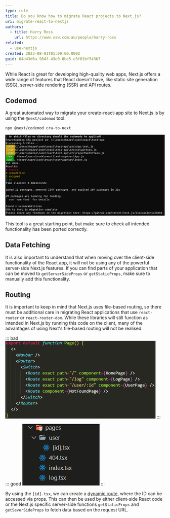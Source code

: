 ```yaml
---
type: rule
title: Do you know how to migrate React projects to Next.js?
uri: migrate-react-to-nextjs
authors:
  - title: Harry Ross
    url: https://www.ssw.com.au/people/harry-ross
related:
  - use-nextjs
created: 2023-08-01T01:09:00.000Z
guid: 64d43d6a-984f-43e0-8be5-e3f01bf543b7
---
```


While React is great for developing high-quality web apps, Next.js offers a wide range of features that React doesn't have, like static site generation (SSG), server-side rendering (SSR) and API routes.  

<!--endintro-->

## Codemod 

A great automated way to migrate your create-react-app site to Next.js is by using the `@next/codemod` tool.

```shell
npx @next/codemod cra-to-next
```

![Figure: example terminal output in converting CRA applications to Next.js](migration-terminal.png)

This tool is a great starting point, but make sure to check all intended functionality has been ported correctly. 

## Data Fetching

It is also important to understand that when moving over the client-side functionality of the React app, it will not be using any of the powerful server-side Next.js features. If you can find parts of your application that can be moved to `getServerSideProps` or `getStaticProps`, make sure to manually add this functionality.  

## Routing

It is important to keep in mind that Next.js uses file-based routing, so there must be additional care in migrating React applications that use `react-router` or `react-router-dom`. While these libraries will still function as intended in Next.js by running this code on the client, many of the advantages of using Next's file-based routing will not be realised. 

::: bad
![Figure: Bad example - keeping `react-router-dom` in the Next.js app](react-router-dom.png)
:::

::: good
![Figure: Good example - adapting your project to use Next.js file-based routing](next-routing.png)
:::

By using the `[id].tsx`, we can create a [dynamic route](https://nextjs.org/docs/pages/building-your-application/routing/dynamic-routes), where the ID can be accessed via props. This can then be used by either client-side React code or the Next.js specific server-side functions `getStaticProps` and `getSeverSideProps` to fetch data based on the request URL.  



